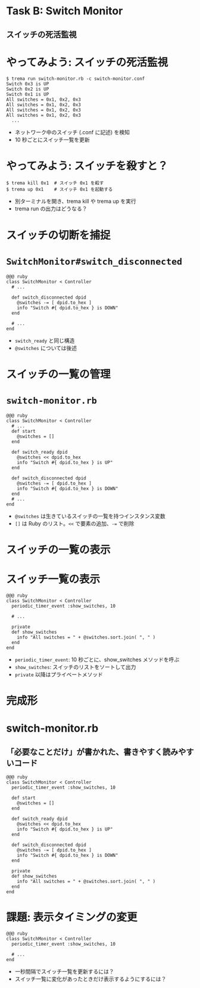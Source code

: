 <!SLIDE small>
# Task B: Switch Monitor #######################################################

## スイッチの死活監視


<!SLIDE small>
# やってみよう: スイッチの死活監視 #############################################

	$ trema run switch-monitor.rb -c switch-monitor.conf
	Switch 0x3 is UP
	Switch 0x2 is UP
	Switch 0x1 is UP
	All switches = 0x1, 0x2, 0x3
	All switches = 0x1, 0x2, 0x3
	All switches = 0x1, 0x2, 0x3
	All switches = 0x1, 0x2, 0x3
	  ...

* ネットワーク中のスイッチ (.conf に記述) を検知
* 10 秒ごとにスイッチ一覧を更新


<!SLIDE small>
# やってみよう: スイッチを殺すと？ #############################################

	$ trema kill 0x1  # スイッチ 0x1 を殺す
	$ trema up 0x1    # スイッチ 0x1 を起動する

* 別ターミナルを開き、trema kill や trema up を実行
* trema run の出力はどうなる？


<!SLIDE small>
# スイッチの切断を捕捉 #########################################################


<!SLIDE small>
# `SwitchMonitor#switch_disconnected` ##########################################

	@@@ ruby
	class SwitchMonitor < Controller
	  # ...	
	
	  def switch_disconnected dpid
	    @switches -= [ dpid.to_hex ]
	    info "Switch #{ dpid.to_hex } is DOWN"
	  end

	  # ...	
	end

* `switch_ready` と同じ構造
* `@switches` については後述


<!SLIDE small>
# スイッチの一覧の管理 #########################################################


<!SLIDE smaller>
# `switch-monitor.rb` ##########################################################

	@@@ ruby
	class SwitchMonitor < Controller
	  # ...
	  def start
	    @switches = []
	  end
	
	  def switch_ready dpid
	    @switches << dpid.to_hex
	    info "Switch #{ dpid.to_hex } is UP"
	  end
	
	  def switch_disconnected dpid
	    @switches -= [ dpid.to_hex ]
	    info "Switch #{ dpid.to_hex } is DOWN"
	  end
	  # ...
	end

* `@switches` は生きているスイッチの一覧を持つインスタンス変数
* `[]` は Ruby のリスト。`<<` で要素の追加、`-=` で削除


<!SLIDE small>
# スイッチの一覧の表示 #########################################################


<!SLIDE smaller>
# スイッチ一覧の表示 ################################################################

	@@@ ruby
	class SwitchMonitor < Controller
	  periodic_timer_event :show_switches, 10
	
	  # ...
	      
	  private
	  def show_switches
	    info "All switches = " + @switches.sort.join( ", " )
	  end
	end

* `periodic_timer_event`: 10 秒ごとに、show_switches メソッドを呼ぶ
* `show_switches`: スイッチのリストをソートして出力
* `private` 以降はプライベートメソッド


<!SLIDE small>
# 完成形 #######################################################################


<!SLIDE smaller>
# switch-monitor.rb ############################################################

## 「必要なことだけ」が書かれた、書きやすく読みやすいコード

	@@@ ruby
	class SwitchMonitor < Controller
	  periodic_timer_event :show_switches, 10
	
	  def start
	    @switches = []
	  end
	
	  def switch_ready dpid
	    @switches << dpid.to_hex
	    info "Switch #{ dpid.to_hex } is UP"
	  end
	
	  def switch_disconnected dpid
	    @switches -= [ dpid.to_hex ]
	    info "Switch #{ dpid.to_hex } is DOWN"
	  end
	
	  private
	  def show_switches
	    info "All switches = " + @switches.sort.join( ", " )
	  end
	end


<!SLIDE smaller>
# 課題: 表示タイミングの変更 ##########################################################

	@@@ ruby
	class SwitchMonitor < Controller
	  periodic_timer_event :show_switches, 10
	
	  # ...
	end

* 一秒間隔でスイッチ一覧を更新するには？
* スイッチ一覧に変化があったときだけ表示するようにするには？
